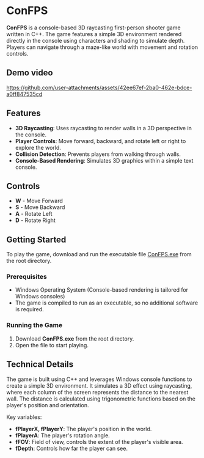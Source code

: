 # ConFPS

**ConFPS** is a console-based 3D raycasting first-person shooter game written in C++. The game features a simple 3D environment rendered directly in the console using characters and shading to simulate depth. Players can navigate through a maze-like world with movement and rotation controls.

## Demo video

https://github.com/user-attachments/assets/42ee67ef-2ba0-462e-bdce-a0ff847535cd

## Features

- **3D Raycasting**: Uses raycasting to render walls in a 3D perspective in the console.
- **Player Controls**: Move forward, backward, and rotate left or right to explore the world.
- **Collision Detection**: Prevents players from walking through walls.
- **Console-Based Rendering**: Simulates 3D graphics within a simple text console.

## Controls

- **W** - Move Forward
- **S** - Move Backward
- **A** - Rotate Left
- **D** - Rotate Right

## Getting Started

To play the game, download and run the executable file [ConFPS.exe](./ConFPS.exe) from the root directory.

### Prerequisites

- Windows Operating System (Console-based rendering is tailored for Windows consoles)
- The game is compiled to run as an executable, so no additional software is required.

### Running the Game

1. Download **ConFPS.exe** from the root directory.
2. Open the file to start playing.

## Technical Details

The game is built using C++ and leverages Windows console functions to create a simple 3D environment. It simulates a 3D effect using raycasting, where each column of the screen represents the distance to the nearest wall. The distance is calculated using trigonometric functions based on the player's position and orientation.

Key variables:
- **fPlayerX, fPlayerY**: The player's position in the world.
- **fPlayerA**: The player's rotation angle.
- **fFOV**: Field of view, controls the extent of the player's visible area.
- **fDepth**: Controls how far the player can see.
